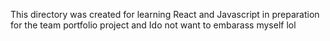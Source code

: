 This directory was created for learning React and Javascript in preparation for the team portfolio project and Ido not want to embarass myself lol 
